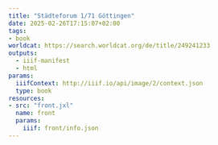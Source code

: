 ```yaml
---
title: "Städteforum 1/71 Göttingen"
date: 2025-02-26T17:15:07+02:00
tags:
- book
worldcat: https://search.worldcat.org/de/title/249241233
outputs:
  - iiif-manifest
  - html
params:
  iiifContext: http://iiif.io/api/image/2/context.json
  type: book
resources:
- src: "front.jxl"
  name: front
  params:
    iiif: front/info.json
---
```

